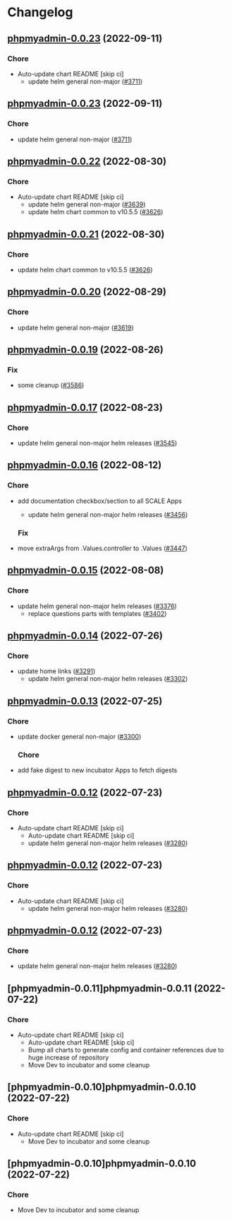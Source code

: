 # Changelog



## [phpmyadmin-0.0.23](https://github.com/truecharts/charts/compare/phpmyadmin-0.0.22...phpmyadmin-0.0.23) (2022-09-11)

### Chore

- Auto-update chart README [skip ci]
  - update helm general non-major ([#3711](https://github.com/truecharts/charts/issues/3711))




## [phpmyadmin-0.0.23](https://github.com/truecharts/charts/compare/phpmyadmin-0.0.22...phpmyadmin-0.0.23) (2022-09-11)

### Chore

- update helm general non-major ([#3711](https://github.com/truecharts/charts/issues/3711))




## [phpmyadmin-0.0.22](https://github.com/truecharts/charts/compare/phpmyadmin-0.0.20...phpmyadmin-0.0.22) (2022-08-30)

### Chore

- Auto-update chart README [skip ci]
  - update helm general non-major ([#3639](https://github.com/truecharts/charts/issues/3639))
  - update helm chart common to v10.5.5 ([#3626](https://github.com/truecharts/charts/issues/3626))




## [phpmyadmin-0.0.21](https://github.com/truecharts/charts/compare/phpmyadmin-0.0.20...phpmyadmin-0.0.21) (2022-08-30)

### Chore

- update helm chart common to v10.5.5 ([#3626](https://github.com/truecharts/charts/issues/3626))




## [phpmyadmin-0.0.20](https://github.com/truecharts/charts/compare/phpmyadmin-0.0.19...phpmyadmin-0.0.20) (2022-08-29)

### Chore

- update helm general non-major ([#3619](https://github.com/truecharts/charts/issues/3619))




## [phpmyadmin-0.0.19](https://github.com/truecharts/charts/compare/phpmyadmin-0.0.17...phpmyadmin-0.0.19) (2022-08-26)

### Fix

- some cleanup ([#3586](https://github.com/truecharts/charts/issues/3586))




## [phpmyadmin-0.0.17](https://github.com/truecharts/charts/compare/phpmyadmin-0.0.16...phpmyadmin-0.0.17) (2022-08-23)

### Chore

- update helm general non-major helm releases ([#3545](https://github.com/truecharts/charts/issues/3545))




## [phpmyadmin-0.0.16](https://github.com/truecharts/charts/compare/phpmyadmin-0.0.15...phpmyadmin-0.0.16) (2022-08-12)

### Chore

- add documentation checkbox/section to all SCALE Apps
  - update helm general non-major helm releases ([#3456](https://github.com/truecharts/charts/issues/3456))

  ### Fix

- move extraArgs from .Values.controller to .Values ([#3447](https://github.com/truecharts/charts/issues/3447))




## [phpmyadmin-0.0.15](https://github.com/truecharts/charts/compare/phpmyadmin-0.0.14...phpmyadmin-0.0.15) (2022-08-08)

### Chore

- update helm general non-major helm releases ([#3376](https://github.com/truecharts/charts/issues/3376))
  - replace questions parts with templates ([#3402](https://github.com/truecharts/charts/issues/3402))




## [phpmyadmin-0.0.14](https://github.com/truecharts/apps/compare/phpmyadmin-0.0.13...phpmyadmin-0.0.14) (2022-07-26)

### Chore

- update home links ([#3291](https://github.com/truecharts/apps/issues/3291))
  - update helm general non-major helm releases ([#3302](https://github.com/truecharts/apps/issues/3302))




## [phpmyadmin-0.0.13](https://github.com/truecharts/apps/compare/phpmyadmin-0.0.12...phpmyadmin-0.0.13) (2022-07-25)

### Chore

- update docker general non-major ([#3300](https://github.com/truecharts/apps/issues/3300))

  ### Chore

- add fake digest to new incubator Apps to fetch digests




## [phpmyadmin-0.0.12](https://github.com/truecharts/apps/compare/phpmyadmin-0.0.11...phpmyadmin-0.0.12) (2022-07-23)

### Chore

- Auto-update chart README [skip ci]
  - Auto-update chart README [skip ci]
  - update helm general non-major helm releases ([#3280](https://github.com/truecharts/apps/issues/3280))




## [phpmyadmin-0.0.12](https://github.com/truecharts/apps/compare/phpmyadmin-0.0.11...phpmyadmin-0.0.12) (2022-07-23)

### Chore

- Auto-update chart README [skip ci]
  - update helm general non-major helm releases ([#3280](https://github.com/truecharts/apps/issues/3280))




## [phpmyadmin-0.0.12](https://github.com/truecharts/apps/compare/phpmyadmin-0.0.11...phpmyadmin-0.0.12) (2022-07-23)

### Chore

- update helm general non-major helm releases ([#3280](https://github.com/truecharts/apps/issues/3280))




## [phpmyadmin-0.0.11]phpmyadmin-0.0.11 (2022-07-22)

### Chore

- Auto-update chart README [skip ci]
  - Auto-update chart README [skip ci]
  - Bump all charts to generate config and container references due to huge increase of repository
  - Move Dev to incubator and some cleanup




## [phpmyadmin-0.0.10]phpmyadmin-0.0.10 (2022-07-22)

### Chore

- Auto-update chart README [skip ci]
  - Move Dev to incubator and some cleanup




## [phpmyadmin-0.0.10]phpmyadmin-0.0.10 (2022-07-22)

### Chore

- Move Dev to incubator and some cleanup
